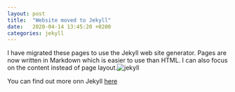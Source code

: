 ```yaml
---
layout: post
title:  "Website moved to Jekyll"
date:   2020-04-14 13:45:20 +0200
categories: jekyll
---
```

I have migrated these pages to use the Jekyll web site generator. Pages are now written in Markdown which is easier to use than HTML.
I can also focus on the content instead of page layout.![jekyll](https://jekyllrb.com/img/logo-2x.png)

You can find out more onn Jekyll [here](https://jekyllrb.com/)

